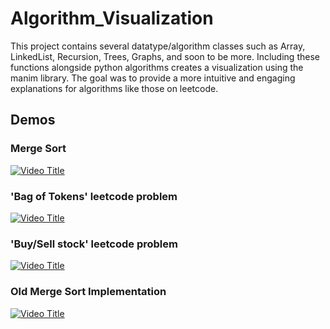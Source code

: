 # Algorithm_Visualization

This project contains several datatype/algorithm classes such as Array, LinkedList, Recursion, Trees, Graphs, and soon to be more. Including these functions alongside python algorithms creates a visualization using the manim library. The goal was to provide a more intuitive and engaging explanations for algorithms like those on leetcode.

## Demos

### Merge Sort

[![Video Title](https://img.youtube.com/vi/3jJJsIgEGz8/0.jpg)](https://www.youtube.com/watch?v=3jJJsIgEGz8)

### 'Bag of Tokens' leetcode problem

[![Video Title](https://img.youtube.com/vi/3ybXS7mydE4/0.jpg)](https://www.youtube.com/watch?v=3ybXS7mydE4)

### 'Buy/Sell stock' leetcode problem

[![Video Title](https://img.youtube.com/vi/aK7Hm3anmW8/0.jpg)](https://www.youtube.com/watch?v=aK7Hm3anmW8)

### Old Merge Sort Implementation

[![Video Title](https://img.youtube.com/vi/pp_ruEFOFM8/0.jpg)](https://www.youtube.com/watch?v=pp_ruEFOFM8)
